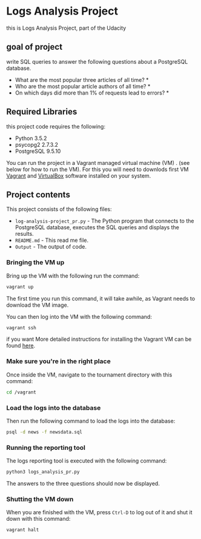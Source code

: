 # Logs Analysis Project

this is Logs Analysis Project, part of the Udacity

## goal of project
 write SQL queries to answer the following questions about a PostgreSQL
database.

 * What are the most popular three articles of all time? *
 * Who are the most popular article authors of all time? *
 * On which days did more than 1% of requests lead to errors? *

## Required Libraries
this project code requires the following:

* Python 3.5.2
* psycopg2 2.7.3.2
* PostgreSQL 9.5.10

You can run the project in a Vagrant managed virtual machine (VM) .
(see below for how to run the VM). For this you
will need to downlods first VM [Vagrant](https://www.vagrantup.com/downloads) and
[VirtualBox](https://www.virtualbox.org/wiki/Downloads) software installed on
your system.

## Project contents
This project consists of the following files:

* `log-analysis-project_pr.py` - The Python program that connects to the PostgreSQL
  database, executes the SQL queries and displays the results.
* `README.md` - This read me file.
* `Output` - The output of code.


### Bringing the VM up
Bring up the VM with the following run the command:

```bash
vagrant up
```

The first time you run this command, it will take awhile, as Vagrant needs to
download the VM image.

You can then log into the VM with the following command:

```bash
vagrant ssh
```
if you want  More detailed instructions for installing the Vagrant VM can be found
[here](https://www.udacity.com/wiki/ud197/install-vagrant).

### Make sure you're in the right place
Once inside the VM, navigate to the tournament directory with this command:

```bash
cd /vagrant
```

### Load the logs into the database

Then run the following command to load the logs into the database:

```bash
psql -d news -f newsdata.sql
```

### Running the reporting tool
The logs reporting tool is executed with the following command:

```bash
python3 logs_analysis_pr.py
```

The answers to the three questions should now be displayed.

### Shutting the VM down
When you are finished with the VM, press `Ctrl-D` to log out of it and shut it
down with this command:

```bash
vagrant halt
```

